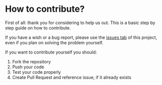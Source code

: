 # How to contribute?

First of all: thank you for considering to help us out. This is a basic step by step guide on how to contribute.

If you have a wish or a bug report, please use the [issues tab](https://github.com/LazyProggers/project_zero/issues) of this project, even if you plan on solving the problem yourself.

If you want to contribute yourself you should:

1. Fork the repository
2. Push your code
3. Test your code properly
4. Create Pull Request and reference issue, if it already exists
